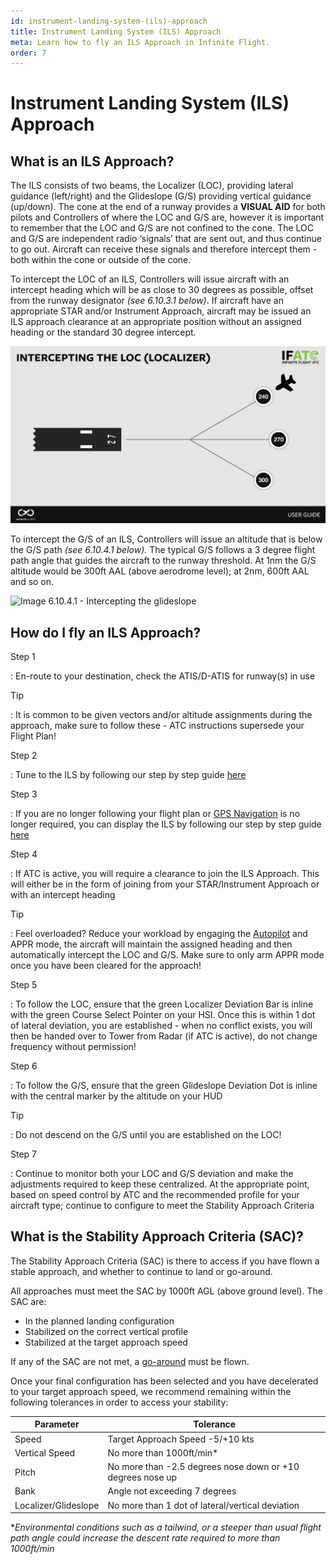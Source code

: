 ```yaml
---
id: instrument-landing-system-(ils)-approach
title: Instrument Landing System (ILS) Approach
meta: Learn how to fly an ILS Approach in Infinite Flight.
order: 7
---
```


# Instrument Landing System (ILS) Approach



## What is an ILS Approach?

The ILS consists of two beams, the Localizer (LOC), providing lateral guidance (left/right) and the Glideslope (G/S) providing vertical guidance (up/down). The cone at the end of a runway provides a **VISUAL AID** for both pilots and Controllers of where the LOC and G/S are, however it is important to remember that the LOC and G/S are not confined to the cone. The LOC and G/S are independent radio ‘signals’ that are sent out, and thus continue to go out. Aircraft can receive these signals and therefore intercept them - both within the cone or outside of the cone.



To intercept the LOC of an ILS, Controllers will issue aircraft with an intercept heading which will be as close to 30 degrees as possible, offset from the runway designator *(see 6.10.3.1 below)*. If aircraft have an appropriate STAR and/or Instrument Approach, aircraft may be issued an ILS approach clearance at an appropriate position without an assigned heading or the standard 30 degree intercept. 



![Image 6.10.3.1 - Intercepting the localizer](_images/manual/graphics/atc-intercept-loc-v2.jpeg)



To intercept the G/S of an ILS, Controllers will issue an altitude that is below the G/S path *(see 6.10.4.1 below).* The typical G/S follows a 3 degree flight path angle that guides the aircraft to the runway threshold. At 1nm the G/S altitude would be 300ft AAL (above aerodrome level); at 2nm, 600ft AAL and so on.



![Image 6.10.4.1 - Intercepting the glideslope](_images/manual/graphics/atc-intercept-gs.jpg)



## How do I fly an ILS Approach?

Step 1

: En-route to your destination, check the ATIS/D-ATIS for runway(s) in use



Tip

: It is common to be given vectors and/or altitude assignments during the approach, make sure to follow these - ATC instructions supersede your Flight Plan!



Step 2

: Tune to the ILS by following our step by step guide [here](/guide/getting-started-guide/pilot-user-interface/navigation#tuning-to-an-ils)



Step 3

: If you are no longer following your flight plan or [GPS Navigation](/guide/getting-started-guide/pilot-user-interface/navigation#gps-navigation) is no longer required, you can display the ILS by following our step by step guide [here](/guide/getting-started-guide/pilot-user-interface/navigation#displaying-an-ils-in-your-aircraft)



Step 4

: If ATC is active, you will require a clearance to join the ILS Approach. This will either be in the form of joining from your STAR/Instrument Approach or with an intercept heading



Tip

: Feel overloaded? Reduce your workload by engaging the [Autopilot](/guide/getting-started-guide/pilot-user-interface/autopilot#autopilot) and APPR mode, the aircraft will maintain the assigned heading and then automatically intercept the LOC and G/S. Make sure to only arm APPR mode once you have been cleared for the approach!



Step 5

: To follow the LOC, ensure that the green Localizer Deviation Bar is inline with the green Course Select Pointer on your HSI. Once this is within 1 dot of lateral deviation, you are established - when no conflict exists, you will then be handed over to Tower from Radar (if ATC is active), do not change frequency without permission!



Step 6

: To follow the G/S, ensure that the green Glideslope Deviation Dot is inline with the central marker by the altitude on your HUD



Tip

: Do not descend on the G/S until you are established on the LOC!



Step 7

: Continue to monitor both your LOC and G/S deviation and make the adjustments required to keep these centralized. At the appropriate point, based on speed control by ATC and the recommended profile for your aircraft type; continue to configure to meet the Stability Approach Criteria



## What is the Stability Approach Criteria (SAC)?

The Stability Approach Criteria (SAC) is there to access if you have flown a stable approach, and whether to continue to land or go-around.



All approaches must meet the SAC by 1000ft AGL (above ground level). The SAC are:



- In the planned landing configuration
- Stabilized on the correct vertical profile
- Stabilized at the target approach speed




If any of the SAC are not met, a [go-around](/guide/flying-guide/descent-to-landing/go-around-baulked-landing#go-around%2Fbaulked-landing) must be flown.



Once your final configuration has been selected and you have decelerated to your target approach speed, we recommend remaining  within the following tolerances in order to access your stability:



| Parameter            | Tolerance                                |
| -------------------- | ---------------------------------------- |
| Speed                | Target Approach Speed -5/+10 kts         |
| Vertical Speed       | No more than 1000ft/min*                 |
| Pitch                | No more than -2.5 degrees nose down or +10 degrees nose up |
| Bank                 | Angle not exceeding 7 degrees            |
| Localizer/Glideslope | No more than 1 dot of lateral/vertical deviation |

**Environmental conditions such as a tailwind, or a steeper than usual flight path angle could increase the descent rate required to more than 1000ft/min*